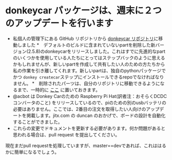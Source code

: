 # donkeycar パッケージは、週末に２つのアップデートを行います

* 私個人の管理下にある GitHub リポジトリから [donkeycar リポジトリ](https://github.com/autorope/donkeycar)に移動しました
*　デフォルトのビルドに含まれていないpartを削除した新バージョン(2.5.8)のdonkeycarをリリースしました。これはすでに先進的なpartのいくつかを使用している人たちにとってはステップバックのように思えるかもしれませんが、新しいpartを作成して共有したい人のための方たちから私の作業を引き離してくれます。新しいpartは、独自のpythonパッケージでかつ `donkey createcar`ステップにインストールできるrepoでなければなりません。
*　削除されたパーツは、自分のリポジトリに移動できるようになるまで、一時的に [ここ](https://github.com/autorope/donkeyparts/blob/master/donkeyparts/controller.py) に置いておきます。
* @acbot は Donkey Carのための Raspberry Pi Hat(訳者注：おそらくDCDCコンバータのこと) をリリースしているので、piのための別のusbバッテリの必要はありません。ここでは、2番目の注文を取得したい人向けのアップデートを掲載します。jitx.com の duncan のおかげで、ボードの設計を自動化することができました。
* これらの変更でドキュメントを更新する必要があります。何か問題があると思われる場合は、pull request を提出してください。

現在まだpull requestを処理していますが、master==devであれば、これははるかに簡単になるでしょう。 

